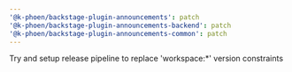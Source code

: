 ```yaml
---
'@k-phoen/backstage-plugin-announcements': patch
'@k-phoen/backstage-plugin-announcements-backend': patch
'@k-phoen/backstage-plugin-announcements-common': patch
---
```


Try and setup release pipeline to replace 'workspace:\*' version constraints
